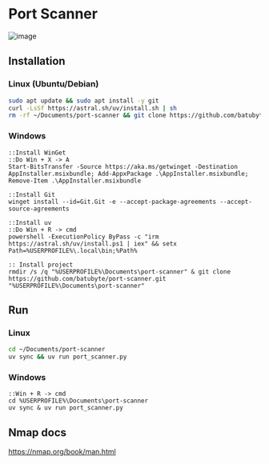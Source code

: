 # Port Scanner
![image](https://github.com/user-attachments/assets/32276a99-882b-473a-b707-bd03625a8e03)

## Installation
### Linux (Ubuntu/Debian)
```bash
sudo apt update && sudo apt install -y git
curl -LsSf https://astral.sh/uv/install.sh | sh
rm -rf ~/Documents/port-scanner && git clone https://github.com/batubyte/port-scanner.git ~/Documents/port-scanner
```
### Windows
```batch
::Install WinGet
::Do Win + X -> A
Start-BitsTransfer -Source https://aka.ms/getwinget -Destination AppInstaller.msixbundle; Add-AppxPackage .\AppInstaller.msixbundle; Remove-Item .\AppInstaller.msixbundle

::Install Git
winget install --id=Git.Git -e --accept-package-agreements --accept-source-agreements

::Install uv
::Do Win + R -> cmd
powershell -ExecutionPolicy ByPass -c "irm https://astral.sh/uv/install.ps1 | iex" && setx Path=%USERPROFILE%\.local\bin;%Path%

:: Install project
rmdir /s /q "%USERPROFILE%\Documents\port-scanner" & git clone https://github.com/batubyte/port-scanner.git "%USERPROFILE%\Documents\port-scanner"
```

## Run
### Linux
```bash
cd ~/Documents/port-scanner
uv sync && uv run port_scanner.py
```
### Windows
```batch
::Win + R -> cmd
cd %USERPROFILE%\Documents\port-scanner
uv sync & uv run port_scanner.py
```

## Nmap docs
https://nmap.org/book/man.html
